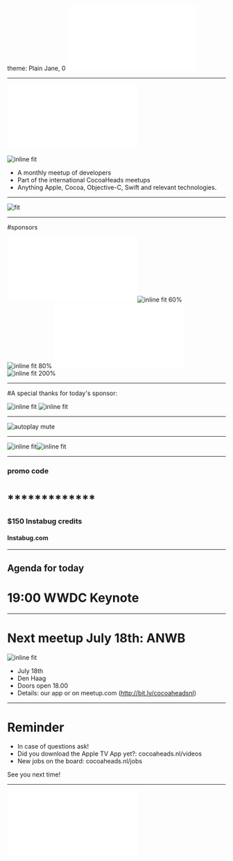 theme: Plain Jane, 0
 ![fit 150%](../../Logos/CocoaHeadsNL.pdf)

---

![right](../../Logos/CocoaHeadsNL.pdf)

![inline fit](../../Images/4.jpg)

- A monthly meetup of developers
- Part of the international CocoaHeads meetups
- Anything Apple, Cocoa, Objective-C, Swift and relevant technologies.

---

![fit](../../Images/swag.png)

---

#sponsors

![inline fit 60%](../../Logos/egeniq.pdf)![inline fit 60%](../../Logos/moneybird.png)
![inline fit 80%](../../Logos/logo-nyon_black_website.png)
![inline fit 70%](../../Logos/payconiq.pdf)![inline fit 200%](../../Logos/achmea.jpg)

---

#A special thanks for today's sponsor:

![inline fit](../../Logos/Instabug_Logo.png)
![inline fit](../../Logos/TSH_vertical_logo_black.png)


---

![autoplay mute](https://www.youtube.com/watch?v=XIneMQ6AQTc)

---

![inline fit](CocoaHeadsNL-2.png)![inline fit](CocoaHeadsNL-3.png)

---

### promo code
# *************
### $150 Instabug credits
#### Instabug.com

---

## Agenda for today

# 19:00 WWDC Keynote


---

# Next meetup July 18th: ANWB
![inline fit](../../Logos/Het_Parooltheater.jpg)

- July 18th
- Den Haag
- Doors open 18.00
- Details: our app or on meetup.com (http://bit.ly/cocoaheadsnl)

---

# Reminder

- In case of questions ask!
- Did you download the Apple TV App yet?: cocoaheads.nl/videos
- New jobs on the board: cocoaheads.nl/jobs

See you next time!

---

![fit](../../Logos/CocoaHeadsNL.pdf)

